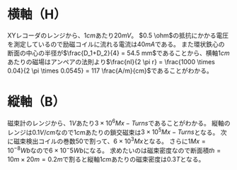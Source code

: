 # 横軸（H）
XYレコーダのレンジから、$1 cm$あたり$20 mV$。
$0.5 \ohm$の抵抗にかかる電圧を測定しているので励磁コイルに流れる電流は$40 mA$である。
また環状鉄心の断面の中心の半径が$\frac{D_1+D_2}{4} = 54.5 mm$であることから、横軸$1 cm$あたりの磁場はアンペアの法則より$\frac{nI}{2 \pi r} = \frac{1000 \times 0.04}{2 \pi \times 0.0545} = 117 \frac{A/m}{cm}$であることがわかる。

# 縦軸（B）
磁束計のレンジから、$1 V$あたり$3 \times 10^6 Mx-Turns$であることがわかる。
縦軸のレンジは$0.1 V/cm$なので$1 cm$あたりの鎖交磁束は$3 \times 10^5 Mx-Turns$となる。
次に磁束検出コイルの巻数50で割って、$6 \times 10^3 Mx$となる。
さらに$1 Mx = 10^{-8} Wb$なので$6 \times 10^-5 Wb$になる。
求めたいのは磁束密度なので断面積$th = 10m \times 20m = 0.2m$で割ると縦軸$1 cm$あたりの磁束密度は$0.3 T$となる。
